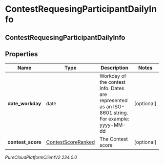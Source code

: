# ContestRequesingParticipantDailyInfo

## ContestRequesingParticipantDailyInfo

## Properties

|Name | Type | Description | Notes|
|------------ | ------------- | ------------- | -------------|
| **date_workday** | date | Workday of the contest info. Dates are represented as an ISO-8601 string. For example: yyyy-MM-dd | [optional] |
| **contest_score** | [ContestScoreRanked](ContestScoreRanked) | The Contest score | [optional] |



_PureCloudPlatformClientV2 234.0.0_
